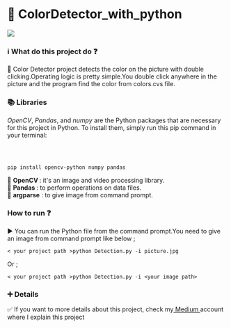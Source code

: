 # :mag_right: ColorDetector_with_python <br>

<img src="https://www.pnglib.com/wp-content/uploads/2020/01/holi-color-backgroundture_5e13a861582e6.png" wifth=100%/>


### :information_source: What do this project do :question: <br>
:radio_button: Color Detector project detects the color on the picture with double clicking.Operating logic is pretty simple.You double click anywhere in the picture and the program find the color from colors.cvs file.

### :books: Libraries
   <em>OpenCV</em>, <em>Pandas</em>, and<em> numpy</em> are the Python packages that are necessary for this project in Python. To install them, simply run this pip command in your terminal:

<br>

```` 

pip install opencv-python numpy pandas

````
:small_blue_diamond: <b> OpenCV </b> : it's an image and video processing library. <br>
:small_blue_diamond: <b> Pandas </b> : to perform operations on data files. <br>
:small_blue_diamond: <b> argparse</b> : to give image from command prompt. <br>
 
  
###  How to run :question: <br>
  
  :arrow_forward: You can run the Python file from the command prompt.You need to give an image from command prompt like below ;
  ```` 
  < your project path >python Detection.py -i picture.jpg
  ```` 
  
  Or ;
   ```` 
  < your project path >python Detection.py -i <your image path>
   ```` 
   
  ### :heavy_plus_sign: Details
  
  :white_check_mark: If you want to more details about this project, check my<a href="https://medium.com/p/da166b2af6ee/edit"> Medium </a> account where I explain this project
